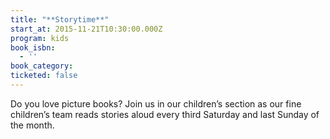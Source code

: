 ```yaml
---
title: "**Storytime**"
start_at: 2015-11-21T10:30:00.000Z
program: kids
book_isbn:
  - ''
book_category:
ticketed: false
---
```

Do you love picture books? Join us in our children’s section as our fine children’s team reads stories aloud every third Saturday and last Sunday of the month.
